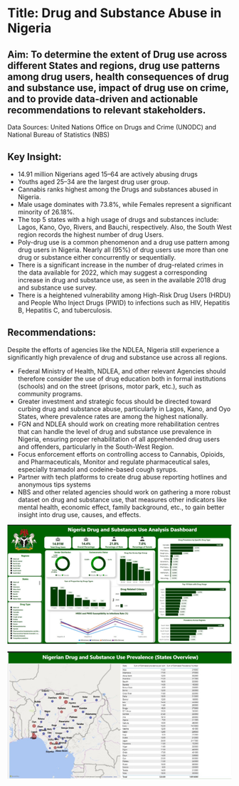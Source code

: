 # Title: Drug and Substance Abuse in Nigeria

## Aim: To determine the extent of Drug use across different States and regions, drug use patterns among drug users, health consequences of drug and substance use, impact of drug use on crime, and to provide data-driven and actionable recommendations to relevant stakeholders. 

Data Sources: United Nations Office on Drugs and Crime (UNODC) and National Bureau of Statistics (NBS)

## Key Insight: 
* 14.91 million Nigerians aged 15–64 are actively abusing drugs
* Youths aged 25–34 are the largest drug user group.
* Cannabis ranks highest among the Drugs and substances abused in Nigeria.
* Male usage dominates with 73.8%, while Females represent a significant minority of 26.18%.
* The top 5 states with a high usage of drugs and substances include: Lagos, Kano, Oyo, Rivers, and Bauchi, respectively. Also, the South West region records the highest number of drug Users.
* Poly-drug use is a common phenomenon and a drug use pattern among drug users in Nigeria. Nearly all (95%) of drug users use more than one drug or substance either concurrently or sequentially.
* There is a significant increase in the number of drug-related crimes in the data available for 2022, which may suggest a corresponding increase in drug and substance use, as seen in the available 2018 drug and substance use survey.
* There is a heightened vulnerability among High-Risk Drug Users (HRDU) and People Who Inject Drugs (PWID) to infections such as HIV, Hepatitis B, Hepatitis C, and tuberculosis.

## Recommendations: 
Despite the efforts of agencies like the NDLEA, Nigeria still experience a significantly high prevalence of drug and substance use across all regions.

* Federal Ministry of Health, NDLEA, and other relevant Agencies should therefore consider the use of drug education both in formal institutions (schools) and on the street (prisons, motor park, etc.), such as community programs. 
* Greater investment and strategic focus should be directed toward curbing drug and substance abuse, particularly in Lagos, Kano, and Oyo States, where prevalence rates are among the highest nationally.
* FGN and NDLEA should work on creating more rehabilitation centres that can handle the level of drug and substance use prevalence in Nigeria, ensuring proper rehabilitation of all apprehended drug  users and offenders, particularly in the South-West Region.
* Focus enforcement efforts on controlling access to Cannabis, Opioids, and Pharmaceuticals, Monitor and regulate pharmaceutical sales, especially tramadol and codeine-based cough syrups.
* Partner with tech platforms to create drug abuse reporting hotlines and anonymous tips systems
* NBS and other related agencies should work on gathering a more robust dataset on drug and substance use, that measures other indicators like mental health, economic effect, family background, etc., to gain better insight into drug use, causes, and effects. 

![snapshot](https://github.com/Emmaojo/Data-Analytics-Portfolio/blob/2f97395a340500343acb9757c3a09e26f6b37fb5/Capstone%20Project%20-%20Drug%20and%20Substance%20Abuse%20in%20Nigeria%20(Excel%2C%20SQL%2C%20Power%20BI)/Drug%20Abuse%20%20in%20Nigeria%20%20Dashboard.jpg)

![snapshot](https://github.com/Emmaojo/Data-Analytics-Portfolio/blob/2f97395a340500343acb9757c3a09e26f6b37fb5/Capstone%20Project%20-%20Drug%20and%20Substance%20Abuse%20in%20Nigeria%20(Excel%2C%20SQL%2C%20Power%20BI)/Drug%20Abuse%20%20in%20Nigeria%20%20Dashboard%202.jpg)




